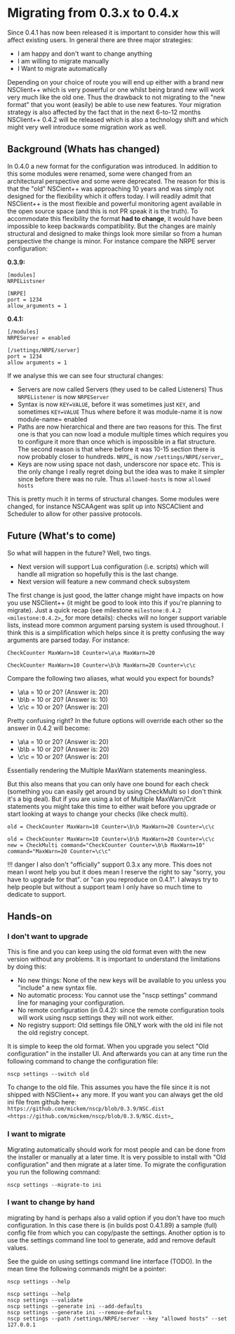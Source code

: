 # Migrating from 0.3.x to 0.4.x #

Since 0.4.1 has now been released it is important to consider how this will affect existing users. In general there are three major strategies:

- I am happy and don't want to change anything
- I am willing to migrate manually
- I Want to migrate automatically

Depending on your choice of route you will end up either with a brand new NSClient++ which is very powerful or one whilst being brand new will work very much like the old one. Thus the drawback to not migrating to the "new format" that you wont (easily) be able to use new features.
Your migration strategy is also affected by the fact that in the next 6-to-12 months NSClient++ 0.4.2 will be released which is also a technology shift and which might very well introduce some migration work as well.

## Background (Whats has changed) ##

In 0.4.0 a new format for the configuration was introduced. In addition to this some modules were renamed, some were changed from an architectural perspective and some were deprecated. The reason for this is that the "old" NSCient++ was approaching 10 years and was simply not designed for the flexibility which it offers today.
I will readily admit that NSClient++ is the most flexible and powerful monitoring agent available in the open source space (and this is not PR speak it is the truth).
To accommodate this flexibility the format **had to change**, it would have been impossible to keep backwards compatibility.
But the changes are mainly structural and designed to make things look more similar so from a human perspective the change is minor.
For instance compare the NRPE server configuration:

**0.3.9:**

```
[modules]
NRPEListsner

[NRPE]
port = 1234
allow_arguments = 1
```

**0.4.1:**

```
[/modules]
NRPEServer = enabled

[/settings/NRPE/server]
port = 1234
allow arguments = 1
```

If we analyse this we can see four structural changes:

- Servers are now called Servers (they used to be called Listeners)
  Thus `NRPEListener` is now `NRPEServer`
- Syntax is now `KEY=VALUE`, before it was sometimes just `KEY`, and sometimes `KEY=VALUE`
  Thus where before it was module-name it is now module-name= enabled
- Paths are now hierarchical and there are two reasons for this. The first one is that you can now load a module multiple times which requires you to configure it more than once which is impossible in a flat structure. The second reason is that where before it was 10-15 section there is now probably closer to hundreds.
  `NRPE`_ is now `/settings/NRPE/server`_
- Keys are now using space not dash, underscore nor space etc. This is the only change I really regret doing but the idea was to make it simpler since before there was no rule.
  Thus `allowed-hosts` is now `allowed hosts`

This is pretty much it in terms of structural changes. Some modules were changed, for instance NSCAAgent was split up into NSCAClient and Scheduler to allow for other passive protocols.

## Future (What's to come) ##

So what will happen in the future?
Well, two tings. 

- Next version will support Lua configuration (i.e. scripts) which will handle all migration so hopefully this is the last change.
- Next version will feature a new command check subsystem

The first change is just good, the latter change might have impacts on how you use NSClient++ (it might be good to look into this if you're  planning to migrate). Just a quick recap (see milestone `milestone:0.4.2 <milestone:0.4.2>`_ for more details): checks will no longer support variable lists,  instead more common argument parsing system is used throughout. I think this is a simplification which helps since it is pretty confusing the way arguments are parsed today. For instance:

```
CheckCounter MaxWarn=10 Counter=\a\a MaxWarn=20
```

```
CheckCounter MaxWarn=10 Counter=\b\b MaxWarn=20 Counter=\c\c
```

Compare the following two aliases, what would you expect for bounds?

- \a\a = 10 or 20? (Answer is: 20)
- \b\b = 10 or 20? (Answer is: 10)
- \c\c = 10 or 20? (Answer is: 20)

Pretty confusing right? In the future options will override each other so the answer in 0.4.2 will become:

- \a\a = 10 or 20? (Answer is: 20)
- \b\b = 10 or 20? (Answer is: 20)
- \c\c = 10 or 20? (Answer is: 20)

Essentially rendering the Multiple MaxWarn statements meaningless.

But this also means that you can only have one bound for each check (something you can easily get around by using CheckMulti so I don't think it's a big deal). But if you are using a lot of Multiple MaxWarn/Crit statements you might take this time to either wait before you upgrade or start looking at ways to change your checks (like check multi).

```
old = CheckCounter MaxWarn=10 Counter=\b\b MaxWarn=20 Counter=\c\c
```

```
old = CheckCounter MaxWarn=10 Counter=\b\b MaxWarn=20 Counter=\c\c
new = CheckMulti command="CheckCounter Counter=\b\b MaxWarn=10" command="MaxWarn=20 Counter=\c\c"
```

!!! danger
    I also don't "officially" support 0.3.x any more.
    This does not mean I wont help you but it does mean I reserve the right to say "sorry, you have to upgrade for that". or "can you reproduce on 0.4.1".
    I always try to help people but without a support team I only have so much time to dedicate to support.

## Hands-on ##

### I don't want to upgrade ###

This is fine and you can keep using the old format even with the new version without any problems.
It is important to understand the limitations by doing this:

- No new things: None of the new keys will be available to you unless you "include" a new syntax file.
- No automatic process: You cannot use the "nscp settings" command line for managing your configuration.
- No remote configuration (in 0.4.2): since the remote configuration tools will work using nscp settings they will not work either.
- No registry support: Old settings file ONLY work with the old ini file not the old registry concept. 
  

It is simple to keep the old format. When you upgrade you select "Old configuration" in the installer UI. And afterwards you can at any time run the following command to change the configuration file:

```
nscp settings --switch old
```

To change to the old file. This assumes you have the file since it is not shipped with NSClient++ any more. If you want you can always get the old ini file from github here: `https://github.com/mickem/nscp/blob/0.3.9/NSC.dist <https://github.com/mickem/nscp/blob/0.3.9/NSC.dist>`_

### I want to migrate ###

Migrating automatically should work for most people and can be done from the installer or manually at a later time. It is very possible to install with "Old configuration" and then migrate at a later time.
To migrate the configuration you run the following command:

```
nscp settings --migrate-to ini
```

### I want to change by hand ###

migrating by hand is perhaps also a valid option if you don't have too much configuration. In this case there is (in builds post 0.4.1.89) a sample (full) config file from which you can copy/paste the settings.
Another option is to use the settings command line tool to generate, add and remove default values.

See the guide on using settings command line interface (TODO).
In the mean time the following commands might be a pointer:


```
nscp settings --help
  
nscp settings --help
nscp settings --validate
nscp settings --generate ini --add-defaults
nscp settings --generate ini --remove-defaults
nscp settings --path /settings/NRPE/server --key "allowed hosts" --set 127.0.0.1
```
